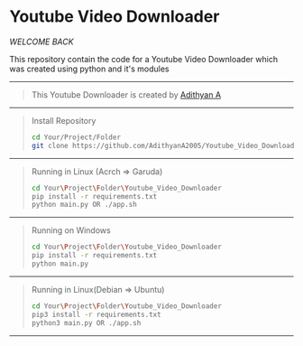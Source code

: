
# Youtube Video Downloader
_WELCOME BACK_

This repository contain the code for a Youtube Video Downloader which was created using python and it's modules

---


> This Youtube Downloader is created by [Adithyan A](https://github.com/adithyana2005/)

***
> Install Repository
> ```bash
> cd Your/Project/Folder
> git clone https://github.com/AdithyanA2005/Youtube_Video_Downloader.git
> ```

***
> Running in Linux (Acrch => Garuda)
> ```bash
> cd Your\Project\Folder\Youtube_Video_Downloader
> pip install -r requirements.txt
> python main.py OR ./app.sh
> ```

***
> Running on Windows 
> ```bash
> cd Your\Project\Folder\Youtube_Video_Downloader
> pip install -r requirements.txt
> python main.py
> ```

***
> Running in Linux(Debian => Ubuntu)
> ```bash
> cd Your\Project\Folder\Youtube_Video_Downloader
> pip3 install -r requirements.txt
> python3 main.py OR ./app.sh
> ```

***
